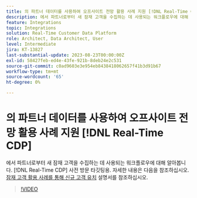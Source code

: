 ```yaml
---
title: 의 파트너 데이터를 사용하여 오프사이트 전망 활용 사례 지원 [!DNL Real-Time CDP]
description: 에서 파트너로부터 새 잠재 고객을 수집하는 데 사용되는 워크플로우에 대해 알아봅니다. [!DNL Real-Time CDP] 사전 방문 타깃팅용. 
feature: Integrations
topic: Integrations
solution: Real-Time Customer Data Platform
role: Architect, Data Architect, User
level: Intermediate
jira: KT-13827
last-substantial-update: 2023-08-23T00:00:00Z
exl-id: 58427feb-ed4e-43fe-921b-8deb24e2c531
source-git-commit: c0ad9603e3e954eb8438418062657f41b3d91b67
workflow-type: tm+mt
source-wordcount: '65'
ht-degree: 0%

---
```


# 의 파트너 데이터를 사용하여 오프사이트 전망 활용 사례 지원 [!DNL Real-Time CDP]

에서 파트너로부터 새 잠재 고객을 수집하는 데 사용되는 워크플로우에 대해 알아봅니다. [!DNL Real-Time CDP] 사전 방문 타깃팅용. 자세한 내용은 다음을 참조하십시오. [잠재 고객 활용 사례를 통해 신규 고객 유치](https://experienceleague.adobe.com/docs/experience-platform/rtcdp/use-cases/partner-data/prospecting.html) 설명서를 참조하십시오.

>[!VIDEO](https://video.tv.adobe.com/v/3423071/?learn=on)

